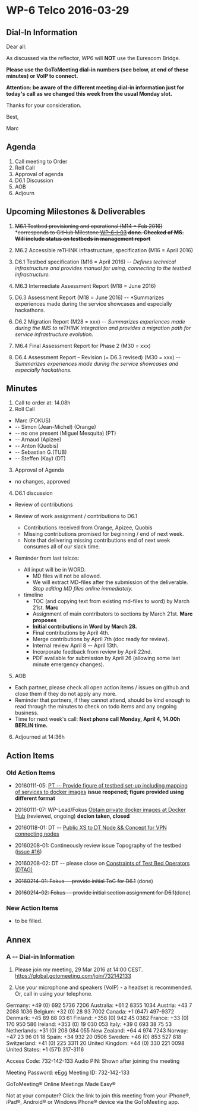 # WP-6 Telco 2016-03-29

## Dial-In Information

Dear all:

As discussed via the reflector, WP6 will **NOT** use the Eurescom Bridge.

**Please use the GoToMeeting dial-in numbers (see below, at end of these minutes) or VoIP to connect.**

**Attention:  be aware of the different meeting dial-in information just for today's call as we changed
this week from the usual Monday slot.**

Thanks for your consideration. 

Best,

Marc



## Agenda

1. Call meeting to Order
2. Roll Call
3. Approval of agenda 
4. D6.1 Discussion
5. AOB
6. Adjourn

## Upcoming Milestones & Deliverables

1. ~~M6.1 Testbed provisioning and operational (M14 = Feb 2016)~~
  *~~corresponds to GitHub Milestone [WP-6-I-03](https://github.com/reTHINK-project/testbeds/milestones/WP-6-I-03:%20%20Initial%20set-up%20of%20testbed%20nodes)
**done.  Checked of MS.  Will include status on testbeds in management report**~~

2. M6.2 Accessible reTHINK infrastructure, specification (M16 = April 2016)
3. D6.1 Testbed specification (M16 = April 2016)  -- *Defines technical infrastructure and provides manual for using, connecting to the testbed infrastructure.*

4. M6.3 Intermediate Assessment Report (M18 = June 2016)
5. D6.3 Assessment Report (M18 = June 2016)  -- *Summarizes experiences made during the service showcases and especially hackathons.

6. D6.2 Migration Report (M28 = xxx)  --  *Summarizes experiences made during the IMS to reTHINK integration and provides a migration path for service infrastructure evolution.*

7. M6.4 Final Assessment Report for Phase 2 (M30 = xxx)
8. D6.4 Assessment Report – Revision (= D6.3 revised) (M30 = xxx)  -- *Summarizes experiences made during the service showcases and especially hackathons.*

## Minutes

1. Call to order at: 14.08h
2. Roll Call
  * Marc (FOKUS)
  * -- Simon (Jean-Michel) (Orange)
  * -- no one present (Miguel Mesquita) (PT)
  * -- Arnaud (Apizee)
  * -- Anton (Quobis)
  * -- Sebastian G.(TUB)
  * -- Steffen (Kay) (DT)
3. Approval of Agenda
  * no changes, approved
4. D6.1 discussion
  * Review of contributions
  * Review of work assignment / contributions to D6.1
    * Contributions received from Orange, Apizee, Quobis
    * Missing contributions promised for beginning / end of next week.
    * Note that delivering missing contributions end of next week consumes all of our slack time.

  * Reminder from last telcos:
    * All input will be in WORD.  
      * MD files will not be allowed.  
      * We will extract MD-files after the submission of the deliverable.  *Stop editing MD files online immediately.*
    * timeline
      * TOC (and copying text from existing md-files to word) by March 21st.  **Marc**
      * Assignment of main contributors to sections by March 21st.  **Marc proposes**
      * **Initial contributions in Word by March 28.**
      * Final contributions by April 4th.
      * Merge contributions by April 7th (doc ready for review).
      * Internal review April 8 -- April 13th.
      * Incorporate feedback from review by April 22nd.
      * PDF available for submission by April 26 (allowing some last minute emergency changes).

5. AOB
  * Each partner, please check all open action items / issues on github and close them if they do not apply any more.
  * Reminder that partners, if they cannot attend, should be kind enough to read through the minutes to check on todo items and any ongoing business.
  * Time for next week's call: **Next phone call Monday, April 4, 14.00h BERLIN time.**

6. Adjourned at 14:36h

## Action Items

### Old Action Items
* 20160111-05: [PT -- Provide figure of testbed set-up including mapping of services to docker images](https://github.com/reTHINK-project/testbeds/issues/26) **issue reopened; figure provided using different format**
* 20160111-07: WP-Lead/Fokus [Obtain private docker images at Docker Hub](https://github.com/reTHINK-project/testbeds/issues/29) (reviewed, ongoing) **decion taken, closed**
* 20160118-01:  DT -- [Public XS to DT Node && Concept for VPN connecting nodes](https://github.com/reTHINK-project/testbeds/issues/30) 

* 20160208-01:  Contineously review issue Topography of the testbed ([issue #16](https://github.com/reTHINK-project/testbeds/issues/16))
* 20160208-02:  DT -- please close on [Constraints of Test Bed Operators (DTAG)](https://github.com/reTHINK-project/testbeds/issues/7)

* ~~20160214-01:  Fokus -- provide initial ToC for D6.1~~ (done)
* ~~20160214-02:  Fokus -- provide initial section assignment for D6.1~~(done)


### New Action Items

* to be filled.


## Annex

### A -- Dial-in Information



1.  Please join my meeting, 29 Mar 2016 at 14:00 CEST.
https://global.gotomeeting.com/join/732142133

2.  Use your microphone and speakers (VoIP) - a headset is recommended. Or, call in using your telephone.

Germany: +49 (0) 692 5736 7206
Australia: +61 2 8355 1034
Austria: +43 7 2088 1036
Belgium: +32 (0) 28 93 7002
Canada: +1 (647) 497-9372
Denmark: +45 89 88 03 61
Finland: +358 (0) 942 45 0382
France: +33 (0) 170 950 586
Ireland: +353 (0) 19 030 053
Italy: +39 0 693 38 75 53
Netherlands: +31 (0) 208 084 055
New Zealand: +64 4 974 7243
Norway: +47 23 96 01 18
Spain: +34 932 20 0506
Sweden: +46 (0) 853 527 818
Switzerland: +41 (0) 225 3311 20
United Kingdom: +44 (0) 330 221 0098
United States: +1 (571) 317-3116

Access Code: 732-142-133
Audio PIN: Shown after joining the meeting

Meeting Password: eEgg
Meeting ID: 732-142-133

GoToMeeting®
Online Meetings Made Easy®

Not at your computer? Click the link to join this meeting from your iPhone®, iPad®, Android® or Windows Phone® device via the GoToMeeting app.
